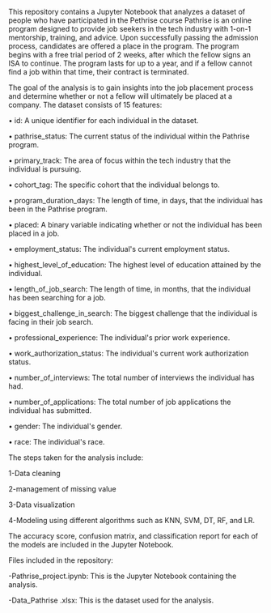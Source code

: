 
This repository contains a Jupyter Notebook that analyzes a dataset of people who have participated in the Pethrise course
Pathrise is an online program designed to provide job seekers in the tech industry with 1-on-1 mentorship, training, and advice. Upon successfully passing the admission process, candidates are offered a place in the program. The program begins with a free trial period of 2 weeks, after which the fellow signs an ISA to continue. The program lasts for up to a year, and if a fellow cannot find a job within that time, their contract is terminated. 

The goal of the analysis is to gain insights into the job placement process and determine whether or not a fellow will ultimately be placed at a company.
The dataset consists of 15 features:

•	id: A unique identifier for each individual in the dataset.

•	pathrise_status: The current status of the individual within the Pathrise program.

•	primary_track: The area of focus within the tech industry that the individual is pursuing.

•	cohort_tag: The specific cohort that the individual belongs to.

•	program_duration_days: The length of time, in days, that the individual has been in the Pathrise program.

•	placed: A binary variable indicating whether or not the individual has been placed in a job.

•	employment_status: The individual's current employment status.

•	highest_level_of_education: The highest level of education attained by the individual.

•	length_of_job_search: The length of time, in months, that the individual has been searching for a job.

•	biggest_challenge_in_search: The biggest challenge that the individual is facing in their job search.

•	professional_experience: The individual's prior work experience.

•	work_authorization_status: The individual's current work authorization status.

•	number_of_interviews: The total number of interviews the individual has had.

•	number_of_applications: The total number of job applications the individual has submitted.

•	gender: The individual's gender.

•	race: The individual's race.


The steps taken for the analysis include:

1-Data cleaning

2-management of missing value

3-Data visualization

4-Modeling using different algorithms such as KNN, SVM, DT, RF, and LR.


The accuracy score, confusion matrix, and classification report for each of the models are included in the Jupyter Notebook.

Files included in the repository:

-Pathrise_project.ipynb: This is the Jupyter Notebook containing the analysis.

-Data_Pathrise .xlsx: This is the dataset used for the analysis.
